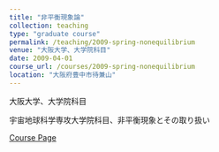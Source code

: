```yaml
---
title: "非平衡現象論"
collection: teaching
type: "graduate course"
permalink: /teaching/2009-spring-nonequilibrium
venue: "大阪大学、大学院科目"
date: 2009-04-01
course_url: /courses/2009-spring-nonequilibrium
location: "大阪府豊中市待兼山"
---
```


大阪大学、大学院科目

宇宙地球科学専攻大学院科目、非平衡現象とその取り扱い


<a href='https://stsykw.github.io/courses/2009-spring-nonequilibrium'>Course Page</a>
